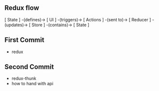 ## Redux flow  

[ State ] -(defines)-> [ UI ] -(triggers)-> [ Actions ] -(sent to)-> [ Reducer ] -(updates)-> [ Store ] -(contains)-> [ State ]

## First Commit
 - redux 

## Second Commit
 - redux-thunk
 - how to hand with api 

